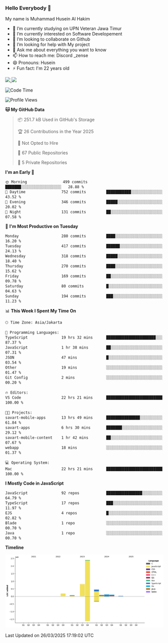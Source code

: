 ### Hello Everybody 👋

My name is Muhammad Husein Al Hakim

- 🔭 I’m currently studying on UPN Veteran Jawa Timur
- 🌱 I’m currently interested on Software Developement
- 👯 I’m looking to collaborate on Github
- 🤔 I’m looking for help with My project
- 💬 Ask me about everything you want to know
- 📫 How to reach me: Discord _zense
- 😄 Pronouns: Husein
- ⚡ Fun fact: I'm 22 years old

<p align="left">
<a href="https://github.com/huseinhq">
  <img height="180em" src="https://github-readme-stats-eight-theta.vercel.app/api?username=huseinhq&show_icons=true&theme=algolia&include_all_commits=true&count_private=true"/>
  <img height="180em" src="https://github-readme-stats-eight-theta.vercel.app/api/top-langs/?username=huseinhq&layout=compact&langs_count=8&theme=algolia"/>
</a>
</p>

<!--START_SECTION:waka-->
![Code Time](http://img.shields.io/badge/Code%20Time-1%2C978%20hrs%2042%20mins-blue)

![Profile Views](http://img.shields.io/badge/Profile%20Views-0-blue)

**🐱 My GitHub Data** 

> 📦 251.7 kB Used in GitHub's Storage 
 > 
> 🏆 26 Contributions in the Year 2025
 > 
> 🚫 Not Opted to Hire
 > 
> 📜 67 Public Repositories 
 > 
> 🔑 5 Private Repositories 
 > 
**I'm an Early 🐤** 

```text
🌞 Morning                499 commits         ███████░░░░░░░░░░░░░░░░░░   28.88 % 
🌆 Daytime                752 commits         ███████████░░░░░░░░░░░░░░   43.52 % 
🌃 Evening                346 commits         █████░░░░░░░░░░░░░░░░░░░░   20.02 % 
🌙 Night                  131 commits         ██░░░░░░░░░░░░░░░░░░░░░░░   07.58 % 
```
📅 **I'm Most Productive on Tuesday** 

```text
Monday                   280 commits         ████░░░░░░░░░░░░░░░░░░░░░   16.20 % 
Tuesday                  417 commits         ██████░░░░░░░░░░░░░░░░░░░   24.13 % 
Wednesday                318 commits         █████░░░░░░░░░░░░░░░░░░░░   18.40 % 
Thursday                 270 commits         ████░░░░░░░░░░░░░░░░░░░░░   15.62 % 
Friday                   169 commits         ██░░░░░░░░░░░░░░░░░░░░░░░   09.78 % 
Saturday                 80 commits          █░░░░░░░░░░░░░░░░░░░░░░░░   04.63 % 
Sunday                   194 commits         ███░░░░░░░░░░░░░░░░░░░░░░   11.23 % 
```


📊 **This Week I Spent My Time On** 

```text
🕑︎ Time Zone: Asia/Jakarta

💬 Programming Languages: 
TypeScript               19 hrs 32 mins      ██████████████████████░░░   87.37 % 
JavaScript               1 hr 38 mins        ██░░░░░░░░░░░░░░░░░░░░░░░   07.31 % 
JSON                     47 mins             █░░░░░░░░░░░░░░░░░░░░░░░░   03.54 % 
Other                    19 mins             ░░░░░░░░░░░░░░░░░░░░░░░░░   01.47 % 
Git Config               2 mins              ░░░░░░░░░░░░░░░░░░░░░░░░░   00.20 % 

🔥 Editors: 
VS Code                  22 hrs 21 mins      █████████████████████████   100.00 % 

🐱‍💻 Projects: 
savart-mobile-apps       13 hrs 49 mins      ███████████████░░░░░░░░░░   61.84 % 
savart-apps              6 hrs 30 mins       ███████░░░░░░░░░░░░░░░░░░   29.12 % 
savart-mobile-content    1 hr 42 mins        ██░░░░░░░░░░░░░░░░░░░░░░░   07.67 % 
webapp                   18 mins             ░░░░░░░░░░░░░░░░░░░░░░░░░   01.37 % 

💻 Operating System: 
Mac                      22 hrs 21 mins      █████████████████████████   100.00 % 
```

**I Mostly Code in JavaScript** 

```text
JavaScript               92 repos            ████████████████░░░░░░░░░   64.79 % 
TypeScript               17 repos            ███░░░░░░░░░░░░░░░░░░░░░░   11.97 % 
EJS                      4 repos             █░░░░░░░░░░░░░░░░░░░░░░░░   02.82 % 
Blade                    1 repo              ░░░░░░░░░░░░░░░░░░░░░░░░░   00.70 % 
Java                     1 repo              ░░░░░░░░░░░░░░░░░░░░░░░░░   00.70 % 
```



**Timeline**

![Lines of Code chart](https://raw.githubusercontent.com/HuseinHQ/HuseinHQ/main/assets/bar_graph.png)


 Last Updated on 26/03/2025 17:19:02 UTC
<!--END_SECTION:waka-->
